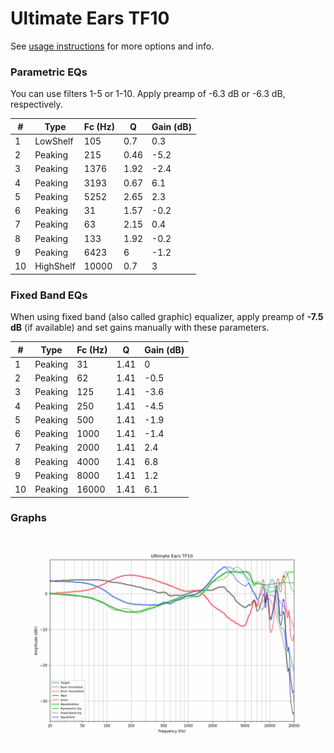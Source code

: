 # Ultimate Ears TF10
See [usage instructions](https://github.com/jaakkopasanen/AutoEq#usage) for more options and info.

### Parametric EQs
You can use filters 1-5 or 1-10. Apply preamp of -6.3 dB or -6.3 dB, respectively.

|   # | Type      |   Fc (Hz) |    Q |   Gain (dB) |
|-----|-----------|-----------|------|-------------|
|   1 | LowShelf  |       105 | 0.7  |         0.3 |
|   2 | Peaking   |       215 | 0.46 |        -5.2 |
|   3 | Peaking   |      1376 | 1.92 |        -2.4 |
|   4 | Peaking   |      3193 | 0.67 |         6.1 |
|   5 | Peaking   |      5252 | 2.65 |         2.3 |
|   6 | Peaking   |        31 | 1.57 |        -0.2 |
|   7 | Peaking   |        63 | 2.15 |         0.4 |
|   8 | Peaking   |       133 | 1.92 |        -0.2 |
|   9 | Peaking   |      6423 | 6    |        -1.2 |
|  10 | HighShelf |     10000 | 0.7  |         3   |

### Fixed Band EQs
When using fixed band (also called graphic) equalizer, apply preamp of **-7.5 dB** (if available) and set gains manually with these parameters.

|   # | Type    |   Fc (Hz) |    Q |   Gain (dB) |
|-----|---------|-----------|------|-------------|
|   1 | Peaking |        31 | 1.41 |         0   |
|   2 | Peaking |        62 | 1.41 |        -0.5 |
|   3 | Peaking |       125 | 1.41 |        -3.6 |
|   4 | Peaking |       250 | 1.41 |        -4.5 |
|   5 | Peaking |       500 | 1.41 |        -1.9 |
|   6 | Peaking |      1000 | 1.41 |        -1.4 |
|   7 | Peaking |      2000 | 1.41 |         2.4 |
|   8 | Peaking |      4000 | 1.41 |         6.8 |
|   9 | Peaking |      8000 | 1.41 |         1.2 |
|  10 | Peaking |     16000 | 1.41 |         6.1 |

### Graphs
![](./Ultimate%20Ears%20TF10.png)
